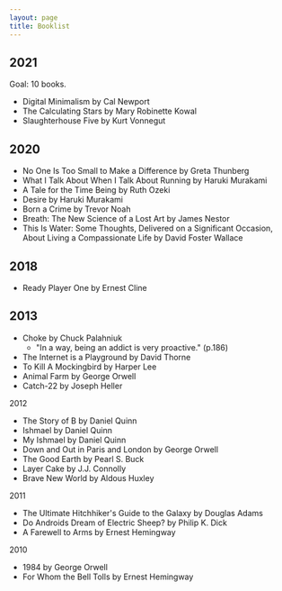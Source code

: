 ```yaml
---
layout: page
title: Booklist
---
```


## 2021

Goal: 10 books.

- Digital Minimalism by Cal Newport
- The Calculating Stars by Mary Robinette Kowal
- Slaughterhouse Five by Kurt Vonnegut

## 2020

- No One Is Too Small to Make a Difference by Greta Thunberg
- What I Talk About When I Talk About Running by Haruki Murakami
- A Tale for the Time Being by Ruth Ozeki
- Desire by Haruki Murakami
- Born a Crime by Trevor Noah
- Breath: The New Science of a Lost Art by James Nestor
- This Is Water: Some Thoughts, Delivered on a Significant Occasion, About Living a Compassionate Life by David Foster Wallace

## 2018

- Ready Player One by Ernest Cline

## 2013

- Choke by Chuck Palahniuk
  - "In a way, being an addict is very proactive." (p.186)
- The Internet is a Playground by David Thorne
- To Kill A Mockingbird by Harper Lee
- Animal Farm by George Orwell
- Catch-22 by Joseph Heller

2012

- The Story of B by Daniel Quinn
- Ishmael by Daniel Quinn
- My Ishmael by Daniel Quinn
- Down and Out in Paris and London by George Orwell
- The Good Earth by Pearl S. Buck
- Layer Cake by J.J. Connolly
- Brave New World by Aldous Huxley

2011

- The Ultimate Hitchhiker's Guide to the Galaxy by Douglas Adams
- Do Androids Dream of Electric Sheep? by Philip K. Dick
- A Farewell to Arms by Ernest Hemingway

2010

- 1984 by George Orwell
- For Whom the Bell Tolls by Ernest Hemingway
